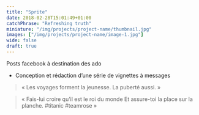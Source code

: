 ```yaml
---
title: "Sprite"
date: 2018-02-28T15:01:49+01:00
catchPhrase: "Refreshing truth"
miniature: "/img/projects/project-name/thumbnail.jpg"
images: ["/img/projects/project-name/image-1.jpg"]
wide: false
draft: true
---
```


Posts facebook à destination des ado

- Conception et rédaction d’une série de vignettes à messages

> « Les voyages forment la jeunesse.
La puberté aussi. »

> « Fais-lui croire qu’il est le roi du monde
Et assure-toi la place sur la planche. #titanic #teamrose »
